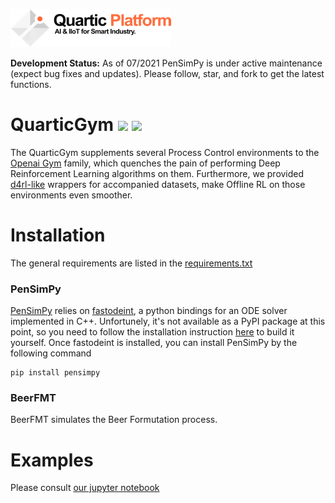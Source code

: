 ![alt text](figures/logo_light.png "Logo Title Text 1")

**Development Status:** As of 07/2021 PenSimPy is under active maintenance (expect bug fixes and updates). 
Please follow, star, and fork to get the latest functions.
# QuarticGym ![](https://img.shields.io/badge/python-3.8.0-orange) ![](https://img.shields.io/badge/c%2B%2B-11-blue)

The QuarticGym supplements several Process Control environments to the [Openai Gym](https://gym.openai.com/) family, which quenches the pain of performing Deep Reinforcement Learning algorithms on them. Furthermore, we provided [d4rl-like](https://github.com/rail-berkeley/d4rl.git) wrappers for accompanied datasets, make Offline RL on those environments even smoother.

Installation
============
The general requirements are listed in the [requirements.txt](requirements.txt)

### PenSimPy
[PenSimPy](https://github.com/Quarticai/PenSimPy) relies on [fastodeint](https://github.com/Quarticai/fastodeint), a python bindings for an ODE solver implemented in C++. Unfortunely, it's not available as a PyPI package at this point, so you need to follow the installation instruction [here](https://github.com/Quarticai/fastodeint/blob/master/README.md) to build it yourself.
Once fastodeint is installed, you can install PenSimPy by the following command
```
pip install pensimpy
```

### BeerFMT
BeerFMT simulates the Beer Formutation process.

Examples
============
Please consult [our jupyter notebook](examples.ipynb)

